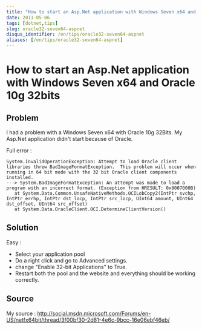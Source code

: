 ```yaml
---
title: "How to start an Asp.Net application with Windows Seven x64 and Oracle 10g 32bits"
date: 2011-05-06
tags: [dotnet,tips]
slug: oracle32-seven64-aspnet
disqus_identifier: /en/tips/oracle32-seven64-aspnet
aliases: [/en/tips/oracle32-seven64-aspnet]
---
```

# How to start an Asp.Net application with Windows Seven x64 and Oracle 10g 32bits

## Problem
I had a problem with a Windows Seven x64 with Oracle 10g 32Bits. My Asp.Net application didn't start because of Oracle.

Full error :

```
System.InvalidOperationException: Attempt to load Oracle client libraries threw BadImageFormatException.  This problem will occur when running in 64 bit mode with the 32 bit Oracle client components installed. 
---> System.BadImageFormatException: An attempt was made to load a program with an incorrect format. (Exception from HRESULT: 0x8007000B)
   at System.Data.Common.UnsafeNativeMethods.OCILobCopy2(IntPtr svchp, IntPtr errhp, IntPtr dst_locp, IntPtr src_locp, UInt64 amount, UInt64 dst_offset, UInt64 src_offset)
   at System.Data.OracleClient.OCI.DetermineClientVersion()
```

## Solution

Easy :

*	Select your application pool
*	Do a right click and go to Advanced settings.
*	change "Enable 32-bit Applications" to True.
*	Restart both the pool and the website and everything should be working correctly.

## Source

My source : http://social.msdn.microsoft.com/Forums/en-US/netfx64bit/thread/3f00bf30-2d81-4e6c-9bcc-16e06ebf46eb/





